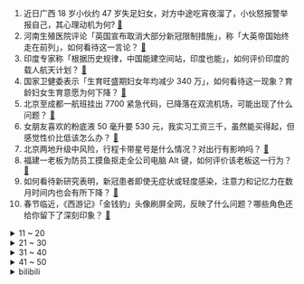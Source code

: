 1. 近日广西 18 岁小伙约 47 岁失足妇女，对方中途吃宵夜溜了，小伙怒报警举报自己，其心理动机为何? [:link:](https://www.zhihu.com/question/512396429)
2. 河南生殖医院评论「英国宣布取消大部分新冠限制措施」，称「大英帝国始终走在前列」，如何看待这一言论？ [:link:](https://www.zhihu.com/question/512518774)
3. 印度专家称「根据历史规律，中国能建空间站，印度也能」，如何评价印度的载人航天计划？ [:link:](https://www.zhihu.com/question/512536704)
4. 国家卫健委表示「生育旺盛期妇女年均减少 340 万」，如何看待这一现象？育龄妇女生育意愿为何下降？ [:link:](https://www.zhihu.com/question/512457041)
5. 北京至成都一航班挂出 7700 紧急代码，已降落在双流机场，可能出现了什么问题？ [:link:](https://www.zhihu.com/question/512520847)
6. 女朋友喜欢的粉底液 50 毫升要 530 元，我实习工资三千，虽然能买得起，但感觉性价比低该怎么办？ [:link:](https://www.zhihu.com/question/511239593)
7. 北京两地升级中风险，行程卡带星号是什么情况？对出行有影响吗？ [:link:](https://www.zhihu.com/question/512536287)
8. 福建一老板为防员工摸鱼抠走全公司电脑 Alt 键，如何评价该老板这一行为？ [:link:](https://www.zhihu.com/question/512460411)
9. 如何看待新研究表明，新冠患者即使无症状或轻度感染，注意力和记忆力在数月时间内也会有所下降？ [:link:](https://www.zhihu.com/question/512374862)
10. 春节临近，《西游记》「金钱豹」头像刷屏全网，反映了什么问题？哪些角色还给你留下了深刻印象？ [:link:](https://www.zhihu.com/question/512488262)
<details>
<summary>11 ~ 20</summary>

11. 景天对得住龙葵的千年等待吗? [:link:](https://www.zhihu.com/question/36183627)
12. 想给孩子科普春节的知识，可以从哪里入手？ [:link:](https://www.zhihu.com/question/511135221)
13. 因 Uzi 路人局被骂，其粉丝误将 FPX 二队辅助选手 Lele 爆破，如何看待这一事件？ [:link:](https://www.zhihu.com/question/512439167)
14. 我听网上说男生收礼物都喜欢显卡，到他生日我省吃俭用买了3090，男朋友不喜欢怎么办？ [:link:](https://www.zhihu.com/question/512200913)
15. 怎么把“凛冬将至”“冬天来了”翻译成英文并译出区别？ [:link:](https://www.zhihu.com/question/512049203)
16. 如何看待《英雄联盟》铂金及以上排位赛中猫咪的 Ban 率逼近 50 %位列辅助榜首？ [:link:](https://www.zhihu.com/question/509989997)
17. 陕西一公司高管因家暴妻子被停职，具体情况如何？该男子将承担哪些责任？ [:link:](https://www.zhihu.com/question/512437283)
18. 《楚门的世界》里面，节目制作组为什么不找到一个会开船的人阻止楚门？ [:link:](https://www.zhihu.com/question/39230933)
19. 周杰伦官宣昆凌怀三胎，你有哪些祝福送给他们？ [:link:](https://www.zhihu.com/question/512332121)
20. 英国首相宣布 1 月 26 日起取消大部分新冠限制措施，不再强制戴口罩？这会让新冠在英国大范围传播吗？ [:link:](https://www.zhihu.com/question/512430362)
</details>
<details>
<summary>21 ~ 30</summary>

21. 如何评价狗头萝莉？ [:link:](https://www.zhihu.com/question/459499838)
22. 为何地球上没有超过1万米的山峰？ [:link:](https://www.zhihu.com/question/511219653)
23. 研究人员称「当前臭氧浓度已引起粮食产量损失，中国小麦平均相对产量损失达 33%」，哪些措施能减少损失？ [:link:](https://www.zhihu.com/question/512139374)
24. 以前玩主机游戏一天八到九小时没事，工作后玩一小时就反胃觉得无聊，该怎么办？ [:link:](https://www.zhihu.com/question/364435533)
25. 房东要求租客提供单位名称、学历，合理吗？ [:link:](https://www.zhihu.com/question/319392897)
26. 21-22 赛季英超布伦特福德 1:3 曼联，如何评价这场比赛？ [:link:](https://www.zhihu.com/question/512425469)
27. 湖南一弃养流浪犬咬伤男童脸部，政府发布捕杀通告被质疑，具体情况如何？ [:link:](https://www.zhihu.com/question/512125386)
28. 如何看待小米 12 全系仍然使用 USB 2.0？ [:link:](https://www.zhihu.com/question/508862055)
29. 被微软收购后，暴雪游戏会如何发展？能拯救暴雪吗？ [:link:](https://www.zhihu.com/question/512241673)
30. 中考还有143天，我到底该不该努力去考高中呢？ [:link:](https://www.zhihu.com/question/512487335)
</details>
<details>
<summary>31 ~ 40</summary>

31. 读书能不能提高写作水平? [:link:](https://www.zhihu.com/question/510103043)
32. 被人坚定选择是什么样的感觉？ [:link:](https://www.zhihu.com/question/439112740)
33. 除了红色，还有哪些「别具一格」的新中式过年穿搭？ [:link:](https://www.zhihu.com/question/510791622)
34. 春节送什么礼物显得很高级，但实际并不贵？ [:link:](https://www.zhihu.com/question/510371386)
35. 哪一刻你决定要离婚了？ [:link:](https://www.zhihu.com/question/295781175)
36. 套内 100 平左右的房子，大家装修都花了多少钱？ [:link:](https://www.zhihu.com/question/508496144)
37. 如何以“在临死前强吻了宿敌一口，却被他给救回来了”写一个故事？ [:link:](https://www.zhihu.com/question/508846770)
38. 疫情后的第三个春节，你决定回家过年了吗？让你做出决定的理由是什么？ [:link:](https://www.zhihu.com/question/512026764)
39. 想念一个人却无法联系，是会越来越想念还是想念越来越淡啊？ [:link:](https://www.zhihu.com/question/511930033)
40. 北京又开奥运了，你对2008年有哪些难忘的记忆？ [:link:](https://www.zhihu.com/question/512519526)
</details>
<details>
<summary>41 ~ 50</summary>

41. 26-30 岁的男生，该用工资的多少去买手表呢? [:link:](https://www.zhihu.com/question/511462758)
42. 《新三国》在国产电视剧中能排进前三吗？ [:link:](https://www.zhihu.com/question/506300148)
43. 穷小孩读博既想在学术上有造诣，又想保底留退路，该如何抉择？ [:link:](https://www.zhihu.com/question/511609923)
44. 2022 LPL 春季赛 V5 让一追二击败 RA，如何评价这场比赛？ [:link:](https://www.zhihu.com/question/512521068)
45. 如果是你，你会选择爱你的那个还是你爱的那个？ [:link:](https://www.zhihu.com/question/511169815)
46. 现在整个 Web 前端是「屎山」吗？ [:link:](https://www.zhihu.com/question/511853234)
47. 今年春季会发布 iPad Pro 2022 吗？ [:link:](https://www.zhihu.com/question/511759545)
48. 《鬼灭之刃》中你最喜欢的人物是谁？为什么？ [:link:](https://www.zhihu.com/question/509780040)
49. 《开端》中的时间循环设定可能存在什么漏洞？ [:link:](https://www.zhihu.com/question/511075705)
50. 如何评价由廖凡、陈飞宇主演的电视剧《淘金》？ [:link:](https://www.zhihu.com/question/511966993)
</details><details>
<summary>bilibili</summary>

1. 出生火灾 少年入狱 中年丧子 晚年新冠，他为什么还在笑？ [:link:](//www.bilibili.com/video/BV1w3411Y7pZ)
2. ⚡离 谱 50w 纪 念 视 频 挑 战⚡筹备60天，结果翻车了... [:link:](//www.bilibili.com/video/BV1dL4y147Lf)
3. 我接受了经济学人的采访，切身体验了外媒的恶意 [:link:](//www.bilibili.com/video/BV1fF411H71E)
4. 过年无聊 做了几个游戏 [:link:](//www.bilibili.com/video/BV15Y411b754)
5. 这不比整容院好使？？！！ [:link:](//www.bilibili.com/video/BV1xT4y127Q9)
6. 出来混，总是要胖的！ [:link:](//www.bilibili.com/video/BV1DF411H7g2)
7. 快过年了，提前吃点好吃的。 [:link:](//www.bilibili.com/video/BV1qS4y1o7Yk)
8. 《美 式 霸 凌》 [:link:](//www.bilibili.com/video/BV1sF411p7UA)
9. 【郑潇】国家队来了！戏腔翻唱「神女劈观」 [:link:](//www.bilibili.com/video/BV1yR4y1g72a)
10. 春节返乡，村口压迫感袭来...... [:link:](//www.bilibili.com/video/BV1CS4y157KK)
<details>
<summary>11 ~ 20</summary>

11. 他用56年证明自己没强奸女学生，现在他快死了，还没求得清白！【看见平凡系列05】 [:link:](//www.bilibili.com/video/BV1fS4y1d7ry)
12. 【神女劈观】中华淮剧请求出战！淮剧公主陈澄淮剧方言翻唱版参与内卷 [:link:](//www.bilibili.com/video/BV1ra41127LP)
13. 弟弟：姐这个你能用来写字吗？ [:link:](//www.bilibili.com/video/BV1Fb4y1n7EK)
14. 🕶️麦乐鸡侠原型揭秘 [:link:](//www.bilibili.com/video/BV1t3411a7bW)
15. 别难过，不过只是孤独罢了 [:link:](//www.bilibili.com/video/BV1e3411Y784)
16. 【张韶涵×《烈火战马》】“破釜沉舟”舞台版燃起来了！ [:link:](//www.bilibili.com/video/BV14m4y1S76D)
17. 八集炸裂，全网催更，都给我去看！详细解说国产剧《开端》4-8集 [:link:](//www.bilibili.com/video/BV1iS4y1o71F)
18. 因夺刀错过高考，放弃破格录取考上心仪大学！ [:link:](//www.bilibili.com/video/BV1Tu411m7QS)
19. 妻子意外离世，施泰纳带着亡妻照片同框领奖，成为奥运经典一幕… [:link:](//www.bilibili.com/video/BV1634y1B7GH)
20. “这鸡炸来你自己会吃吗？”眉山市突查网红外卖“叫了个炸鸡” [:link:](//www.bilibili.com/video/BV1Ka411m7n8)
</details>
<details>
<summary>21 ~ 30</summary>

21. 一月新番流行这玩意？给我笑裂了【新番咋了】 [:link:](//www.bilibili.com/video/BV1WP4y177Zj)
22. 这位新增确诊的行程轨迹看哭了所有人... [:link:](//www.bilibili.com/video/BV1Bq4y1k7Rc)
23. “有些人，天生就是主角” [:link:](//www.bilibili.com/video/BV1JS4y1f7yf)
24. 【原神手书】三神「今朝同游离人聚」 [:link:](//www.bilibili.com/video/BV1Z44y1572a)
25. 六块！终于遇到了麦乐鸡块侠！ [:link:](//www.bilibili.com/video/BV1wa411B756)
26. 【方舟拜年纪】燃烧的远征 [:link:](//www.bilibili.com/video/BV12b4y1J7xc)
27. 当我在家人面前假装宿醉 [:link:](//www.bilibili.com/video/BV1mr4y1Y7d4)
28. 【原神整活】申鹤：云堇？你确定台上这唱的是《神女劈观》吗？ [:link:](//www.bilibili.com/video/BV1XP4y1j7FH)
29. 【4K60FPS】周杰伦《七里香》神级现场！生日快乐！ [:link:](//www.bilibili.com/video/BV1Fu41117eJ)
30. 国家队参与内卷！越剧版《神女劈观》 [:link:](//www.bilibili.com/video/BV11R4y1M7Vx)
</details>
<details>
<summary>31 ~ 40</summary>

31. 平凡无奇的乡村里，藏着最惬意的生活，无论你在哪里，都会想念家的味道！ [:link:](//www.bilibili.com/video/BV1JY411h7pa)
32. 【连续熬夜365天】我的身体发生了什么变化! [:link:](//www.bilibili.com/video/BV1cS4y1o7F7)
33. “ 肘！再逝一次！！！” [:link:](//www.bilibili.com/video/BV1ZY411t7Wa)
34. “ 原来我的每次死亡，都有你在推手 ” [:link:](//www.bilibili.com/video/BV1RR4y1M7dz)
35. 想必大家看完一部剧之后一段时间都会是这样吧…… [:link:](//www.bilibili.com/video/BV11m4y1D7Wy)
36. 就这一片肉800元，帅小伙直接三种做法，体验一口入魂！ [:link:](//www.bilibili.com/video/BV1o3411a78k)
37. 《我》 [:link:](//www.bilibili.com/video/BV1zq4y1y717)
38. 10款免费且低配的游戏推荐，这个寒假够玩了！ [:link:](//www.bilibili.com/video/BV1UF411H7Xe)
39. 好清秀的狗……东西！都不忍心用狗头磕蛋了！ [:link:](//www.bilibili.com/video/BV1du411y7yd)
40. 《音量守恒定律》 [:link:](//www.bilibili.com/video/BV1Eq4y1A7fq)
</details>
<details>
<summary>41 ~ 50</summary>

41. 上个世纪就是神仙打架的年代！ 颜值实力并存 [:link:](//www.bilibili.com/video/BV1YL411c7ym)
42. 申鹤别跑...嘿嘿嘿…申鹤🤤我的申鹤嘿嘿嘿… [:link:](//www.bilibili.com/video/BV1Qq4y1c7G3)
43. 进击的鳃虱：藏匿在脸颊里的寄生者，如何将王牌房东逼上绝路？ [:link:](//www.bilibili.com/video/BV1Dq4y1y7xr)
44. 【英雄联盟】我怕除夕的鞭炮太响，更怕表弟闪亮登场 [:link:](//www.bilibili.com/video/BV1Ub4y1J7Yh)
45. 不 同 鞋 子 的 清 洗 方 法 [:link:](//www.bilibili.com/video/BV1rS4y1j7bU)
46. 【时代少年团】时代少年团的拍摄日常 [:link:](//www.bilibili.com/video/BV15F411p7ku)
47. 谁 说 污 泥 满 身 不 算 英 雄 ！ [:link:](//www.bilibili.com/video/BV13S4y1f78X)
48. 这么离谱的操作是怎么完成的！！？ [:link:](//www.bilibili.com/video/BV1iR4y1M7gs)
49. 这场象棋比赛将会得罪全网95%的游戏玩家 [:link:](//www.bilibili.com/video/BV11Z4y1f7Kf)
50. 低成本玩转绿幕，揭开让抠像更高级的秘密！ [:link:](//www.bilibili.com/video/BV1ZT4y117Qy)
</details>
<details>
<summary>51 ~ 60</summary>

51. 刻晴：哭 也 算 时 间 ？【原神名场面】 [:link:](//www.bilibili.com/video/BV173411Y7QJ)
52. 武侠剧为什么拍的这么烂？因为不懂装懂！ [:link:](//www.bilibili.com/video/BV1kb4y1J7vj)
53. 【五周年】8分钟看完160个汉服小姐姐和Lo娘！ [:link:](//www.bilibili.com/video/BV1g44y1L7Ud)
54. b站网友也太有才华了，我被整破防了！ [:link:](//www.bilibili.com/video/BV15L411w7o8)
55. 神 女 喝 汤 [:link:](//www.bilibili.com/video/BV1fm4y1D715)
56. 糟粕滚粗，短视频洗脑下的当代青年爱情观为何走歪？ [:link:](//www.bilibili.com/video/BV1xR4y1M7SW)
57. 这个模组，快笑死我了！ [:link:](//www.bilibili.com/video/BV1i34y1B7QW)
58. 当我用女声在鬼屋扮演特级教师 [:link:](//www.bilibili.com/video/BV1JT4y117zk)
59. 原 神 之 友（第七期） [:link:](//www.bilibili.com/video/BV1EF411p7HM)
60. 《神女劈观》老旦戏腔版“佘 太 君 炸 庙”，本嗓翻唱绝了！卷起来！ [:link:](//www.bilibili.com/video/BV1QR4y1M7z8)
</details>
<details>
<summary>61 ~ 70</summary>

61. 卧槽！这不就是疯狂动物城真人版吗？|开端x狐兔cp [:link:](//www.bilibili.com/video/BV1HL4y147S2)
62. 手机清灰！ [:link:](//www.bilibili.com/video/BV1QS4y157FL)
63. 【台风少年团】台风少年行 [:link:](//www.bilibili.com/video/BV1sb4y1J7yC)
64. 这个世界总要允许普通人的存在呀 [:link:](//www.bilibili.com/video/BV1Gq4y117yj)
65. “没想到 已经过去那么久了”😥 [:link:](//www.bilibili.com/video/BV12R4y1M775)
66. 存放了56年的黑猪肉，真是出100000元都不愿意卖吗？会是种什么样的味道？ [:link:](//www.bilibili.com/video/BV1kL411c76P)
67. 【CSGO】2021年度职业选手 最 佳 操 作 时刻集锦 [:link:](//www.bilibili.com/video/BV1pL4y147kP)
68. 2.4版本，达达利亚终于坐不住了 [:link:](//www.bilibili.com/video/BV1oa41127om)
69. 【鬼谷闲谈】地球史上的超级火山爆发 [:link:](//www.bilibili.com/video/BV1UL4y147FD)
70. 灵活！灵活！这五福房车怎么这么灵活！？ [:link:](//www.bilibili.com/video/BV1NF411i7RJ)
</details>
<details>
<summary>71 ~ 80</summary>

71. 【人间地狱】中德对抗赛后半场解说！德国队放手一搏，对中国玩家使用穿点战术！（下） [:link:](//www.bilibili.com/video/BV1kr4y1Y72b)
72. "他用颤抖的右手,毫不犹豫的接过了炸弹” [:link:](//www.bilibili.com/video/BV1Ub4y1H7eN)
73. 如何快速成为一位卖货主播 [:link:](//www.bilibili.com/video/BV1r44y1W7Mm)
74. 整活！和女友视频时突然扯掉头发露出光头？女友人都傻了… [:link:](//www.bilibili.com/video/BV1um4y1S7H2)
75. 【战双帕弥什】新版本「曙星致意」PV公开 [:link:](//www.bilibili.com/video/BV1Kq4y117wd)
76. 苦等百年，达曼人终于加入中国国籍，他们不再是“东方吉普赛人” [:link:](//www.bilibili.com/video/BV1YT4y1178d)
77. 棣棣的声音改造来啦，最后的清唱绝了～ [:link:](//www.bilibili.com/video/BV1QS4y1j7R9)
78. 【嘉然】丝（椒）滑（麻）版 ⚠️Bad Apple⚠️ 【直播】 [:link:](//www.bilibili.com/video/BV18Y411b7n7)
79. 吃鱼不挑刺不再是梦！世界首例无肌间刺鲫鱼问世 [:link:](//www.bilibili.com/video/BV16P4y177Eo)
80. 汤加火山爆发，会使2022成为无夏之年吗？ [:link:](//www.bilibili.com/video/BV1x3411Y73r)
</details>
<details>
<summary>81 ~ 90</summary>

81. 7块钱的炸鸡腿！一炸就是一大堆，入口爽爆了！ [:link:](//www.bilibili.com/video/BV1VT4y127Wb)
82. 【 感谢你来自另一个次元的陪伴 】 [:link:](//www.bilibili.com/video/BV1n3411Y7Xf)
83. 当你需要通过收集「阴间方块」来获得胜利!! [:link:](//www.bilibili.com/video/BV14a411B7sV)
84. 影响国标，揭露黑产品，成为百大UP主，我们做了什么？【老爸评测】 [:link:](//www.bilibili.com/video/BV1Gm4y1S7Dy)
85. 临时被拉去救场演成北影教材，3分钟打败3位影帝%王砚辉 （一） [:link:](//www.bilibili.com/video/BV1yS4y1j7w9)
86. 我的室友有怪癖 [:link:](//www.bilibili.com/video/BV1n44y1L7uT)
87. 猪油不健康？问问家里长辈吃啥油长大的！ [:link:](//www.bilibili.com/video/BV1Am4y1S7MG)
88. 当你的小狗听到下楼玩 [:link:](//www.bilibili.com/video/BV1hF411p7CR)
89. 躲 猫 猫 [:link:](//www.bilibili.com/video/BV1Rq4y1y7dc)
90. 七平米小卧室，能看电影的零食基地！ [:link:](//www.bilibili.com/video/BV1Fu411m7RD)
</details>
<details>
<summary>91 ~ 100</summary>

91. 返璞归真 [:link:](//www.bilibili.com/video/BV1Fb4y1n7XJ)
92. 滴，选妃体验卡一张 [:link:](//www.bilibili.com/video/BV1tb4y1H7K9)
93. 华农兄弟：兄弟家山鸡突然撞墙，救不活了，捡回去吃，顺便再带2条鱼 [:link:](//www.bilibili.com/video/BV1rP4y177E2)
94. 粉丝的阴间操作让我旋转跳跃 [:link:](//www.bilibili.com/video/BV1e44y1L7Wc)
95. 父母描述小时候 是如何上学的 [:link:](//www.bilibili.com/video/BV1Bb4y1H7er)
96. 熬 夜 波 比 【LOL小剧场】 [:link:](//www.bilibili.com/video/BV1Fq4y1C7Un)
97. 【真实复盘02】Theshy世一抓的秘密！真是因为好抓么？LOL的本质是什么？ [:link:](//www.bilibili.com/video/BV1jP4y17768)
98. 久居中国的老外回国后水土不服，疯狂吐槽自己的国家 [:link:](//www.bilibili.com/video/BV1uF411i7ga)
99. 当TNT爆炸能够同化周围的方块 [:link:](//www.bilibili.com/video/BV1YY411b7wq)
100. 【阿斗】家族团灭？惊心动魄的绝地反杀，看完热血沸腾！9.3分黑帮神剧《浴血黑帮》P6 [:link:](//www.bilibili.com/video/BV1834y1i7LR)
</details></details>